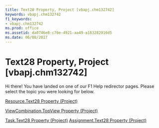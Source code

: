 ```yaml
---
title: Text28 Property, Project [vbapj.chm132742]
keywords: vbapj.chm132742
f1_keywords:
- vbapj.chm132742
ms.prod: office
ms.assetid: da0746e8-c76e-4921-aa49-a183282916d5
ms.date: 06/08/2017
---
```



# Text28 Property, Project [vbapj.chm132742]

Hi there! You have landed on one of our F1 Help redirector pages. Please select the topic you were looking for below.

[Resource.Text28 Property (Project)](http://msdn.microsoft.com/library/37e24f89-de3a-5bb8-5ad1-2fe34339a935%28Office.15%29.aspx)

[ViewCombination.TopView Property (Project)](http://msdn.microsoft.com/library/dc5bfad0-750c-34a3-ba30-403d18c299e1%28Office.15%29.aspx)

[Task.Text28 Property (Project)](http://msdn.microsoft.com/library/467c1f85-0c75-19ac-38d0-4a9f4342bc20%28Office.15%29.aspx)
[Assignment.Text28 Property (Project)](http://msdn.microsoft.com/library/70dd5ef5-d25b-4b9e-97d7-b894b1649242%28Office.15%29.aspx)

